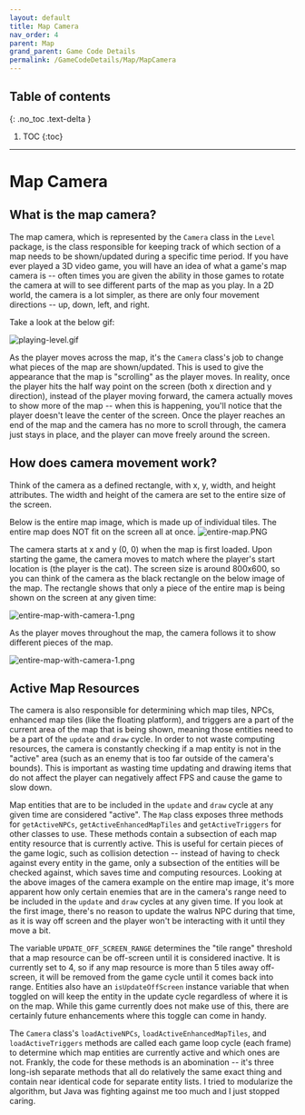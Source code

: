 ```yaml
---
layout: default
title: Map Camera
nav_order: 4
parent: Map
grand_parent: Game Code Details
permalink: /GameCodeDetails/Map/MapCamera
---
```


## Table of contents
{: .no_toc .text-delta }

1. TOC
{:toc}

---

# Map Camera

## What is the map camera?

The map camera, which is represented by the `Camera` class in the `Level` package, is the class responsible for keeping track of
which section of a map needs to be shown/updated during a specific time period. If you have ever played a 3D video game, you will have an
idea of what a game's map camera is -- often times you are given the ability in those games to rotate the camera at will to see different
parts of the map as you play. In a 2D world, the camera is a lot simpler, as there are only four movement directions -- up, down, left, and right.

Take a look at the below gif:

![playing-level.gif](../../../assets/images/playing-level.gif)

As the player moves across the map, it's the `Camera` class's job to change what pieces of the map are shown/updated. This is used to give
the appearance that the map is "scrolling" as the player moves. In reality, once the player hits the half way point on the screen (both x direction and y direction),
instead of the player moving forward, the camera actually moves to show more of the map -- when this is happening, you'll notice that the player doesn't leave the center of the screen. Once the player reaches an end of the map and the camera has no more to scroll through, the camera just stays in place, and the player can move freely around the screen.

## How does camera movement work?

Think of the camera as a defined rectangle, with x, y, width, and height attributes. The width and height of the camera are set to the
entire size of the screen.

Below is the entire map image, which is made up of individual tiles. The entire map does NOT fit on the screen all at once.
![entire-map.PNG](../../../assets/images/entire-map.PNG)

 
The camera starts at x and y (0, 0) when the map is first loaded. Upon starting the game, the camera moves
to match where the player's start location is (the player is the cat). The screen size is around 800x600, so you can think of the camera
as the black rectangle on the below image of the map. The rectangle shows that only a piece of the entire map is being shown on the screen
at any given time:

![entire-map-with-camera-1.png](../../../assets/images/entire-map-with-camera-1.png)

As the player moves throughout the map, the camera follows it to show different pieces of the map.

![entire-map-with-camera-1.png](../../../assets/images/entire-map-with-camera-2.png)


## Active Map Resources

The camera is also responsible for determining which map tiles, NPCs, enhanced map tiles (like the floating platform), and triggers
are a part of the current area of the map that is being shown, meaning those entities need to be a part of the `update` and `draw` cycle. In order to not
waste computing resources, the camera is constantly checking if a map entity is not in the "active" area (such as an enemy that is too far outside of the camera's bounds).
This is important as wasting time updating and drawing items that do not affect the player can negatively affect FPS and cause the game to slow down.

Map entities that are to be included in the `update` and `draw` cycle at any given time are considered "active".
The `Map` class exposes three methods for `getActiveNPCs`, `getActiveEnhancedMapTiles` and `getActiveTriggers` for other classes to use. 
These methods contain a subsection of each map entity resource that is currently active. This is useful for certain pieces of the game logic, such as collision detection -- instead of having to check against every entity in the game, only a subsection of the entities will be checked against, which saves time and computing resources. 
Looking at the above images of the camera example on the entire map image, it's more apparent how only certain enemies that are in the camera's range need to be included in the `update` and `draw` cycles at any given time. If you look at the first image, there's no reason to update the walrus NPC during that time, as it is way off screen and the player won't be interacting with it until they move a bit.

The variable `UPDATE_OFF_SCREEN_RANGE` determines the "tile range" threshold that a map resource can be off-screen until it is considered inactive.
It is currently set to 4, so if any map resource is more than 5 tiles away off-screen, it will be removed from the game cycle until
it comes back into range.
Entities also have an `isUpdateOffScreen` instance variable that when toggled on will keep the entity in the update cycle regardless of where it is on the map.
While this game currently does not make use of this, there are certainly future enhancements where this toggle can come in handy.

The `Camera` class's `loadActiveNPCs`, `loadActiveEnhancedMapTiles`, and `loadActiveTriggers` methods are called each game loop cycle (each frame)
to determine which map entities are currently active and which ones are not. Frankly, the code for these methods is an abomination -- it's three long-ish separate methods that all do relatively the same exact thing and contain near identical code for separate entity lists. 
I tried to modularize the algorithm, but Java was fighting against me too much and I just stopped caring.